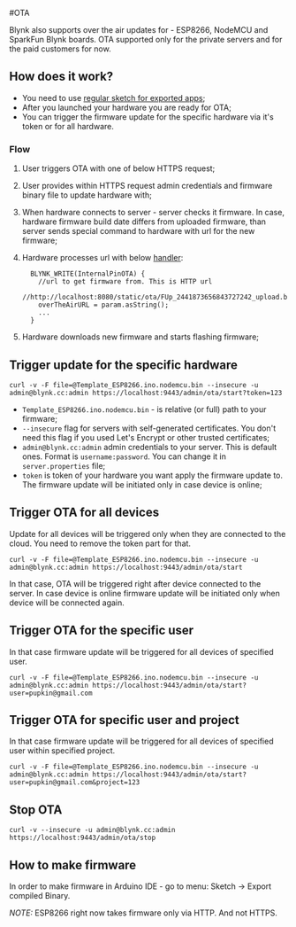 #OTA

Blynk also supports over the air updates for - ESP8266, NodeMCU and SparkFun Blynk boards. OTA supported only 
for the private servers and for the paid customers for now.

## How does it work?

 - You need to use [regular sketch for exported apps](https://github.com/blynkkk/blynk-library/tree/master/examples/Blynk.Inject/Template_ESP8266);
 - After you launched your hardware you are ready for OTA;
 - You can trigger the firmware update for the specific hardware via it's token or for all hardware.
 
### Flow 
  
 1. User triggers OTA with one of below HTTPS request;
 2. User provides within HTTPS request admin credentials and firmware binary file to update hardware with;
 3. When hardware connects to server - server checks it firmware. In case, hardware firmware build date differs from 
 uploaded firmware, than server sends special command to hardware with url for the new firmware;
 4. Hardware processes url with below [handler](https://github.com/blynkkk/blynk-library/blob/master/examples/Blynk.Inject/Template_ESP8266/OTA.h#L31): 
    ```
      BLYNK_WRITE(InternalPinOTA) {
        //url to get firmware from. This is HTTP url
        //http://localhost:8080/static/ota/FUp_2441873656843727242_upload.bin
        overTheAirURL = param.asString();
        ...
      }
    ```
    
  5. Hardware downloads new firmware and starts flashing firmware;  

## Trigger update for the specific hardware

```
curl -v -F file=@Template_ESP8266.ino.nodemcu.bin --insecure -u admin@blynk.cc:admin https://localhost:9443/admin/ota/start?token=123
```

 - ```Template_ESP8266.ino.nodemcu.bin``` - is relative (or full) path to your firmware;
 - ```--insecure``` flag for servers with self-generated certificates. You don't need this flag if you used Let's Encrypt or other trusted certificates;
 - ```admin@blynk.cc:admin``` admin credentials to your server. This is default ones. Format is ```username:password```. You can change it in ```server.properties``` file;
 - ```token``` is token of your hardware you want apply the firmware update to. The firmware update will be initiated only in case device is online;

## Trigger OTA for all devices
 
Update for all devices will be triggered only when they are connected to the cloud. You need to remove the token part for that.

```
curl -v -F file=@Template_ESP8266.ino.nodemcu.bin --insecure -u admin@blynk.cc:admin https://localhost:9443/admin/ota/start
```

In that case, OTA will be triggered right after device connected to the server. In case device is online firmware update 
will be initiated only when device will be connected again.

## Trigger OTA for the specific user

In that case firmware update will be triggered for all devices of specified user. 

```
curl -v -F file=@Template_ESP8266.ino.nodemcu.bin --insecure -u admin@blynk.cc:admin https://localhost:9443/admin/ota/start?user=pupkin@gmail.com
```

## Trigger OTA for specific user and project

In that case firmware update will be triggered for all devices of specified user within specified project. 

```
curl -v -F file=@Template_ESP8266.ino.nodemcu.bin --insecure -u admin@blynk.cc:admin https://localhost:9443/admin/ota/start?user=pupkin@gmail.com&project=123
```

## Stop OTA

```
curl -v --insecure -u admin@blynk.cc:admin https://localhost:9443/admin/ota/stop
```

## How to make firmware

In order to make firmware in Arduino IDE - go to menu: Sketch -> Export compiled Binary.


*NOTE:* ESP8266 right now takes firmware only via HTTP. And not HTTPS.